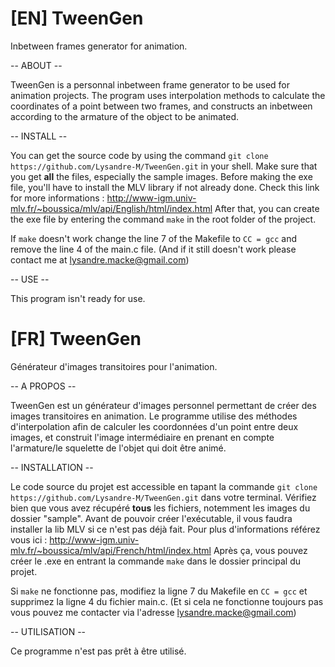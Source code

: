 # [EN] TweenGen
Inbetween frames generator for animation.

-- ABOUT --

TweenGen is a personnal inbetween frame generator to be used for animation projects. The program uses interpolation methods to calculate the coordinates of a point between two frames, and constructs an inbetween according to the armature of the object to be animated.

-- INSTALL --

You can get the source code by using the command ``git clone https://github.com/Lysandre-M/TweenGen.git`` in your shell.
Make sure that you get **all** the files, especially the sample images.
Before making the exe file, you'll have to install the MLV library if not already done. Check this link for more informations : http://www-igm.univ-mlv.fr/~boussica/mlv/api/English/html/index.html
After that, you can create the exe file by entering the command ``make`` in the root folder of the project.

If ``make`` doesn't work change the line 7 of the Makefile to ``CC = gcc`` and remove the line 4 of the main.c file.
(And if it still doesn't work please contact me at lysandre.macke@gmail.com)

-- USE --

This program isn't ready for use.

# [FR] TweenGen
Générateur d'images transitoires pour l'animation.

-- A PROPOS --

TweenGen est un générateur d'images personnel permettant de créer des images transitoires en animation. Le programme utilise des méthodes d'interpolation afin de calculer les coordonnées d'un point entre deux images, et construit l'image intermédiaire en prenant en compte l'armature/le squelette de l'objet qui doit être animé.

-- INSTALLATION --

Le code source du projet est accessible en tapant la commande ``git clone https://github.com/Lysandre-M/TweenGen.git`` dans votre terminal.
Vérifiez bien que vous avez récupéré **tous** les fichiers, notemment les images du dossier "sample".
Avant de pouvoir créer l'exécutable, il vous faudra installer la lib MLV si ce n'est pas déjà fait. Pour plus d'informations référez vous ici : http://www-igm.univ-mlv.fr/~boussica/mlv/api/French/html/index.html
Après ça, vous pouvez créer le .exe en entrant la commande ``make`` dans le dossier principal du projet.

Si ``make`` ne fonctionne pas, modifiez la ligne 7 du Makefile en ``CC = gcc`` et supprimez la ligne 4 du fichier main.c.
(Et si cela ne fonctionne toujours pas vous pouvez me contacter via l'adresse lysandre.macke@gmail.com)

-- UTILISATION --

Ce programme n'est pas prêt à être utilisé.
